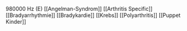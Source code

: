 980000 Hz (E)
[[Angelman-Syndrom]]
[[Arthritis Specific]]
[[Bradyarrhythmie]]
[[Bradykardie]]
[[Krebs]]
[[Polyarthritis]]
[[Puppet Kinder]]